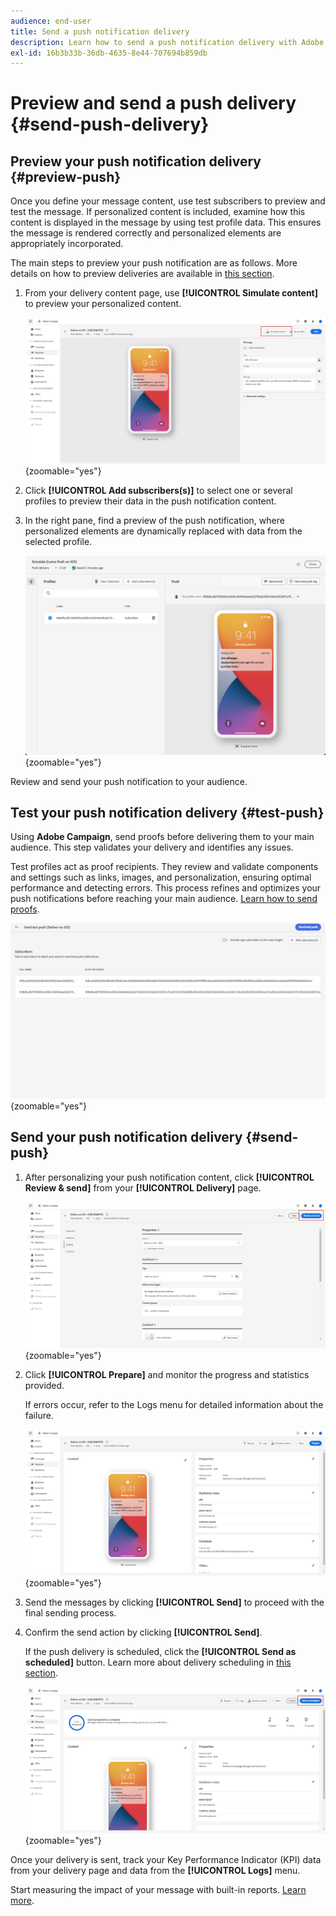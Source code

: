 ```yaml
---
audience: end-user
title: Send a push notification delivery
description: Learn how to send a push notification delivery with Adobe Campaign Web
exl-id: 16b3b33b-36db-4635-8e44-707694b859db
---
```

# Preview and send a push delivery {#send-push-delivery}

## Preview your push notification delivery {#preview-push}

Once you define your message content, use test subscribers to preview and test the message. If personalized content is included, examine how this content is displayed in the message by using test profile data. This ensures the message is rendered correctly and personalized elements are appropriately incorporated.

The main steps to preview your push notification are as follows. More details on how to preview deliveries are available in [this section](../preview-test/preview-content.md).

1. From your delivery content page, use **[!UICONTROL Simulate content]** to preview your personalized content.

    ![Previewing personalized content in the delivery content page](assets/push_send_1.png){zoomable="yes"}

1. Click **[!UICONTROL Add subscribers(s)]** to select one or several profiles to preview their data in the push notification content.

    <!--Once your test subscribers are selected, click **[!UICONTROL Select]**.
    ![](assets/push_send_5.png){zoomable="yes"}-->

1. In the right pane, find a preview of the push notification, where personalized elements are dynamically replaced with data from the selected profile.

    ![Preview pane showing personalized elements replaced with profile data](assets/push_send_7.png){zoomable="yes"}

Review and send your push notification to your audience.

## Test your push notification delivery {#test-push}

Using **Adobe Campaign**, send proofs before delivering them to your main audience. This step validates your delivery and identifies any issues.

Test profiles act as proof recipients. They review and validate components and settings such as links, images, and personalization, ensuring optimal performance and detecting errors. This process refines and optimizes your push notifications before reaching your main audience. [Learn how to send proofs](../preview-test/test-deliveries.md#subscribers).

![Testing push notification delivery with proof recipients](assets/push_send_6.png){zoomable="yes"}

## Send your push notification delivery {#send-push}

1. After personalizing your push notification content, click **[!UICONTROL Review & send]** from your **[!UICONTROL Delivery]** page.

    ![Review and send button on the delivery page](assets/push_send_2.png){zoomable="yes"}

1. Click **[!UICONTROL Prepare]** and monitor the progress and statistics provided. 

    If errors occur, refer to the Logs menu for detailed information about the failure.

    ![Monitoring preparation progress and statistics](assets/push_send_3.png){zoomable="yes"}

1. Send the messages by clicking **[!UICONTROL Send]** to proceed with the final sending process. 

1. Confirm the send action by clicking **[!UICONTROL Send]**. 

    If the push delivery is scheduled, click the **[!UICONTROL Send as scheduled]** button. Learn more about delivery scheduling in [this section](../msg/gs-messages.md#schedule-the-delivery-sending).

    ![Send as scheduled button for scheduled push delivery](assets/push_send_4.png){zoomable="yes"}

Once your delivery is sent, track your Key Performance Indicator (KPI) data from your delivery page and data from the **[!UICONTROL Logs]** menu.

Start measuring the impact of your message with built-in reports. [Learn more](../reporting/push-report.md).